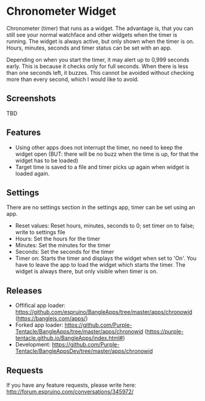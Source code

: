 # Chronometer Widget

Chronometer (timer) that runs as a widget.
The advantage is, that you can still see your normal watchface and other widgets when the timer is running.
The widget is always active, but only shown when the timer is on.
Hours, minutes, seconds and timer status can be set with an app.

Depending on when you start the timer, it may alert up to 0,999 seconds early. This is because it checks only for full seconds. When there is less than one seconds left, it buzzes. This cannot be avoided without checking more than every second, which I would like to avoid.

## Screenshots

TBD

## Features

* Using other apps does not interrupt the timer, no need to keep the widget open (BUT: there will be no buzz when the time is up, for that the widget has to be loaded)
* Target time is saved to a file and timer picks up again when widget is loaded again.

## Settings

There are no settings section in the settings app, timer can be set using an app.

* Reset values: Reset hours, minutes, seconds to 0; set timer on to false; write to settings file
* Hours: Set the hours for the timer
* Minutes: Set the minutes for the timer
* Seconds: Set the seconds for the timer
* Timer on: Starts the timer and displays the widget when set to 'On'. You have to leave the app to load the widget which starts the timer. The widget is always there, but only visible when timer is on. 


## Releases

* Offifical app loader: https://github.com/espruino/BangleApps/tree/master/apps/chronowid (https://banglejs.com/apps/)
* Forked app loader: https://github.com/Purple-Tentacle/BangleApps/tree/master/apps/chronowid (https://purple-tentacle.github.io/BangleApps/index.html#)
* Development: https://github.com/Purple-Tentacle/BangleAppsDev/tree/master/apps/chronowid

## Requests

If you have any feature requests, please write here: http://forum.espruino.com/conversations/345972/